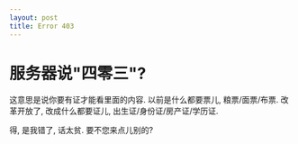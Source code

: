 ```yaml
---
layout: post
title: Error 403 
---
```


服务器说"四零三"?
=====================

这意思是说你要有证才能看里面的内容. 以前是什么都要票儿, 粮票/面票/布票. 改革开放了, 改成什么都要证儿, 出生证/身份证/房产证/学历证. 
 
得, 是我错了, 话太贫. 要不您来点儿别的?

